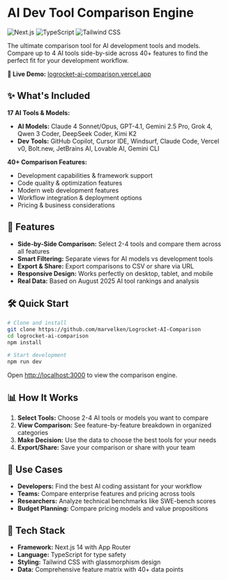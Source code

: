 # AI Dev Tool Comparison Engine

![Next.js](https://img.shields.io/badge/Next.js-14-black.svg)
![TypeScript](https://img.shields.io/badge/TypeScript-5.0-blue.svg)
![Tailwind CSS](https://img.shields.io/badge/Tailwind_CSS-3.4-38B2AC.svg)

The ultimate comparison tool for AI development tools and models. Compare up to 4 AI tools side-by-side across 40+ features to find the perfect fit for your development workflow.

**🔗 Live Demo:** [logrocket-ai-comparison.vercel.app](https://logrocket-ai-comparison.vercel.app/)

## ✨ What's Included

**17 AI Tools & Models:**
- **AI Models:** Claude 4 Sonnet/Opus, GPT-4.1, Gemini 2.5 Pro, Grok 4, Qwen 3 Coder, DeepSeek Coder, Kimi K2
- **Dev Tools:** GitHub Copilot, Cursor IDE, Windsurf, Claude Code, Vercel v0, Bolt.new, JetBrains AI, Lovable AI, Gemini CLI

**40+ Comparison Features:**
- Development capabilities & framework support
- Code quality & optimization features  
- Modern web development features
- Workflow integration & deployment options
- Pricing & business considerations

## 🚀 Features

- **Side-by-Side Comparison:** Select 2-4 tools and compare them across all features
- **Smart Filtering:** Separate views for AI models vs development tools  
- **Export & Share:** Export comparisons to CSV or share via URL
- **Responsive Design:** Works perfectly on desktop, tablet, and mobile
- **Real Data:** Based on August 2025 AI tool rankings and analysis

## 🛠 Quick Start

```bash
# Clone and install
git clone https://github.com/marvelken/Logrocket-AI-Comparison
cd logrocket-ai-comparison
npm install

# Start development
npm run dev
```

Open [http://localhost:3000](http://localhost:3000) to view the comparison engine.

## 📊 How It Works

1. **Select Tools:** Choose 2-4 AI tools or models you want to compare
2. **View Comparison:** See feature-by-feature breakdown in organized categories
3. **Make Decision:** Use the data to choose the best tools for your needs
4. **Export/Share:** Save your comparison or share with your team

## 🎯 Use Cases

- **Developers:** Find the best AI coding assistant for your workflow
- **Teams:** Compare enterprise features and pricing across tools
- **Researchers:** Analyze technical benchmarks like SWE-bench scores
- **Budget Planning:** Compare pricing models and value propositions

## 🔧 Tech Stack

- **Framework:** Next.js 14 with App Router
- **Language:** TypeScript for type safety
- **Styling:** Tailwind CSS with glassmorphism design
- **Data:** Comprehensive feature matrix with 40+ data points
